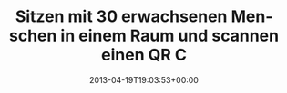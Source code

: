 ---
retweeted: false
source: <a href="http://erased4113706.com" rel="nofollow">erased4113706</a>
entities:
  user_mentions: []
  urls: []
  symbols: []
  media:
  - expanded_url: https://twitter.com/bascht/status/325323886512181248/photo/1
    indices:
    - '99'
    - '121'
    url: http://t.co/3SyeY9d5ls
    media_url: http://pbs.twimg.com/media/BIPIWeTCEAAg_nD.jpg
    id_str: '325323886516375552'
    id: '325323886516375552'
    media_url_https: https://pbs.twimg.com/media/BIPIWeTCEAAg_nD.jpg
    sizes:
      medium:
        w: '1200'
        h: '900'
        resize: fit
      small:
        w: '680'
        h: '510'
        resize: fit
      large:
        w: '1280'
        h: '960'
        resize: fit
      thumb:
        w: '150'
        h: '150'
        resize: crop
    type: photo
    display_url: pic.twitter.com/3SyeY9d5ls
  hashtags: []
display_text_range:
- '0'
- '121'
favorite_count: '0'
id_str: '325323886512181248'
truncated: false
retweet_count: '0'
id: '325323886512181248'
possibly_sensitive: false
created_at: Fri Apr 19 19:03:53 +0000 2013
favorited: false
full_text: Sitzen mit 30 erwachsenen Menschen in einem Raum und scannen einen QR Code.
  Sonst geht es uns gut.
lang: de
extended_entities:
  media:
  - expanded_url: https://twitter.com/bascht/status/325323886512181248/photo/1
    indices:
    - '99'
    - '121'
    url: http://t.co/3SyeY9d5ls
    media_url: http://pbs.twimg.com/media/BIPIWeTCEAAg_nD.jpg
    id_str: '325323886516375552'
    id: '325323886516375552'
    media_url_https: https://pbs.twimg.com/media/BIPIWeTCEAAg_nD.jpg
    sizes:
      medium:
        w: '1200'
        h: '900'
        resize: fit
      small:
        w: '680'
        h: '510'
        resize: fit
      large:
        w: '1280'
        h: '960'
        resize: fit
      thumb:
        w: '150'
        h: '150'
        resize: crop
    type: photo
    display_url: pic.twitter.com/3SyeY9d5ls
tags:
- pesos/twitter
date: '2013-04-19T19:03:53+00:00'
src: https://twitter.com/bascht/status/325323886512181248
original_url: https://twitter.com/bascht/status/325323886512181248
type: twitter_tweet
media_url: https://img.bascht.com/twitter/pbs.twimg.com/media/BIPIWeTCEAAg_nD.jpg
text: Sitzen mit 30 erwachsenen Menschen in einem Raum und scannen einen QR Code.
  Sonst geht es uns gut.
title: Sitzen mit 30 erwachsenen Menschen in einem Raum und scannen einen QR C

---